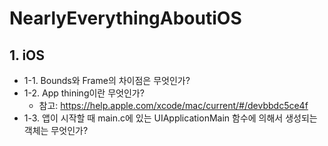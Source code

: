 # NearlyEverythingAboutiOS

## 1. iOS
- 1-1. Bounds와 Frame의 차이점은 무엇인가?
- 1-2. App thining이란 무엇인가?
  - 참고: https://help.apple.com/xcode/mac/current/#/devbbdc5ce4f
- 1-3. 앱이 시작할 때 main.c에 있는 UIApplicationMain 함수에 의해서 생성되는 객체는 무엇인가?
